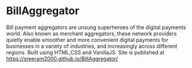# BillAggregator
Bill payment aggregators are unsung superheroes of the digital payments world. Also known as merchant aggregators, these network providers quietly enable smoother and more convenient digital payments for businesses in a variety of industries, and increasingly across different regions.
Built using HTML,CSS and VanillaJS.
Site is published at https://sreeram2000.github.io/BillAggregator/
